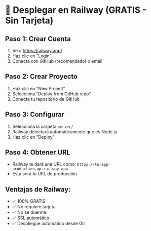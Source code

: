 # 🚀 Desplegar en Railway (GRATIS - Sin Tarjeta)

## Paso 1: Crear Cuenta
1. Ve a https://railway.app/
2. Haz clic en "Login"
3. Conecta con GitHub (recomendado) o email

## Paso 2: Crear Proyecto
1. Haz clic en "New Project"
2. Selecciona "Deploy from GitHub repo"
3. Conecta tu repositorio de GitHub

## Paso 3: Configurar
1. Selecciona la carpeta `server/`
2. Railway detectará automáticamente que es Node.js
3. Haz clic en "Deploy"

## Paso 4: Obtener URL
- Railway te dará una URL como: `https://tu-app-production.up.railway.app`
- Esta será tu URL de producción

## Ventajas de Railway:
- ✅ 100% GRATIS
- ✅ No requiere tarjeta
- ✅ No se duerme
- ✅ SSL automático
- ✅ Despliegue automático desde Git

